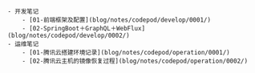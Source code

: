 
    - 开发笔记
        - [01-前端框架及配置](blog/notes/codepod/develop/0001/)
        - [02-SpringBoot＋GraphQL＋WebFlux](blog/notes/codepod/develop/0002/)
    - 运维笔记
        - [01-腾讯云搭建环境记录](blog/notes/codepod/operation/0001/)
        - [02-腾讯云主机的镜像恢复过程](blog/notes/codepod/operation/0002/)
